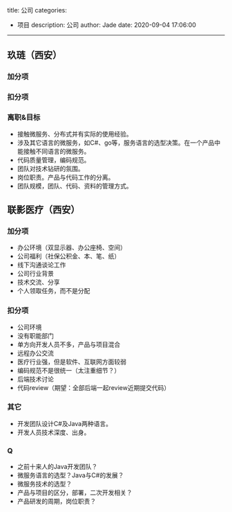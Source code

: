 title: 公司
categories:
  - 项目
description: 公司
author: Jade
date: 2020-09-04 17:06:00
---

## 玖琏（西安）
### 加分项
### 扣分项

### 离职&目标
- 接触微服务、分布式并有实际的使用经验。
- 涉及其它语言的微服务，如C#、go等，服务语言的选型决策。在一个产品中能接触不同语言的微服务。
- 代码质量管理，编码规范。
- 团队对技术钻研的氛围。
- 岗位职责。产品与代码工作的分离。
- 团队规模，团队、代码、资料的管理方式。

## 联影医疗（西安）
### 加分项
- 办公环境（双显示器、办公座椅、空间）
- 公司福利（社保公积金、本、笔、纸）
- 线下沟通谈论工作
- 公司行业背景
- 技术交流、分享
- 个人领取任务，而不是分配

### 扣分项
- 公司环境
- 没有职能部门
- 单方向开发人员不多，产品与项目混合
- 远程办公交流
- 医疗行业强，但是软件、互联网方面较弱
- 编码规范不是很统一（太注重细节？）
- 后端技术讨论
- 代码review（期望：全部后端一起review近期提交代码）

### 其它
- 开发团队设计C#及Java两种语言。
- 开发人员技术深度、出身。

### Q
- 之前十来人的Java开发团队？
- 微服务语言的选型？Java与C#的发展？
- 微服务技术的选型？
- 产品与项目的区分，部署，二次开发相关？
- 产品研发的周期，岗位职责？
